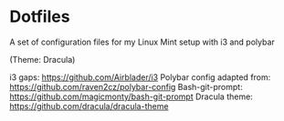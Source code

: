 # Dotfiles

A set of configuration files for my Linux Mint setup with i3 and polybar

(Theme: Dracula)

i3 gaps: https://github.com/Airblader/i3
Polybar config adapted from: https://github.com/raven2cz/polybar-config
Bash-git-prompt: https://github.com/magicmonty/bash-git-prompt
Dracula theme: https://github.com/dracula/dracula-theme
